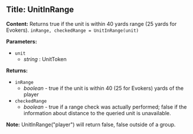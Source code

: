 ## Title: UnitInRange

**Content:**
Returns true if the unit is within 40 yards range (25 yards for Evokers).
`inRange, checkedRange = UnitInRange(unit)`

**Parameters:**
- `unit`
  - *string* : UnitToken

**Returns:**
- `inRange`
  - *boolean* - true if the unit is within 40 (25 for Evokers) yards of the player
- `checkedRange`
  - *boolean* - true if a range check was actually performed; false if the information about distance to the queried unit is unavailable.

**Note:**
UnitInRange("player") will return false, false outside of a group.